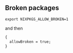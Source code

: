 ## Broken packages

```shell
export NIXPKGS_ALLOW_BROKEN=1
```

and then

```txt
{
  allowBroken = true;
}
```
